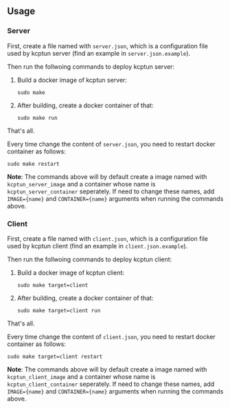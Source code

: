 ## Usage

### Server

First, create a file named with `server.json`, which is a configuration file
used by kcptun server (find an example in `server.json.example`).

Then run the follwoing commands to deploy kcptun server:

1.  Build a docker image of kcptun server:

        sudo make

2.  After building, create a docker container of that:

        sudo make run

That's all.

Every time change the content of `server.json`, you need to restart docker
container as follows:

    sudo make restart

**Note**: The commands above will by default create a image named with
`kcptun_server_image` and a container whose name is `kcptun_server_container`
seperately. If need to change these names, add `IMAGE={name}` and
`CONTAINER={name}` arguments when running the commands above.

### Client

First, create a file named with `client.json`, which is a configuration file
used by kcptun client (find an example in `client.json.example`).

Then run the follwoing commands to deploy kcptun client:

1.  Build a docker image of kcptun client:

        sudo make target=client

2.  After building, create a docker container of that:

        sudo make target=client run

That's all.

Every time change the content of `client.json`, you need to restart docker
container as follows:

    sudo make target=client restart

**Note**: The commands above will by default create a image named with
`kcptun_client_image` and a container whose name is `kcptun_client_container`
seperately. If need to change these names, add `IMAGE={name}` and
`CONTAINER={name}` arguments when running the commands above.

